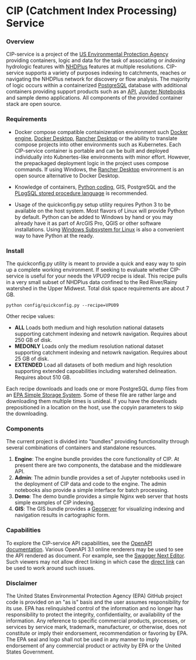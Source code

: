 # CIP (Catchment Index Processing) Service

### Overview

CIP-service is a project of the [US Environmental Protection Agency](https://www.epa.gov) providing containers, logic and data for the task of associating or _indexing_ hydrologic features with [NHDPlus](https://www.epa.gov/waterdata/nhdplus-national-hydrography-dataset-plus) features at multiple resolutions.  CIP-service supports a variety of purposes indexing to catchments, reaches or navigating the NHDPlus network for discovery or flow analysis.  The majority of logic occurs within a containerized [PostgreSQL](https://www.postgresql.org/) database with additional containers providing support products such as an [API](https://docs.postgrest.org/en/v12/), [Jupyter Notebooks](https://jupyter.org/) and sample demo applications.  All components of the provided container stack are open source. 

### Requirements

* Docker compose compatible containizeration environment such [Docker engine](https://docs.docker.com/engine/), [Docker Desktop](https://www.docker.com/products/docker-desktop/), [Rancher Desktop](https://rancherdesktop.io/) or the ability to translate compose projects into other environments such as Kubernetes.  Each CIP-service container is portable and can be built and deployed individually into Kubnertes-like environments with minor effort.  However, the prepackaged deployment logic in the project uses compose commands.  If using Windows, the [Rancher Desktop](https://rancherdesktop.io/) environment is an open source alternative to Docker Desktop.

* Knowledge of containers, [Python coding](https://www.python.org/), GIS, PostgreSQL and the [PLpgSQL stored procedure language](https://www.postgresql.org/docs/current/plpgsql.html) is recommended.

* Usage of the quickconfig.py setup utility requires Python 3 to be available on the host system.  Most flavors of Linux will provide Python by default.  Python can be added to Windows by hand or you may already have it as part of ArcGIS Pro, QGIS or other software installations.  Using [Windows Subsystem for Linux](https://learn.microsoft.com/en-us/windows/wsl/about) is also a convenient way to have Python at the ready.

### Install

The quickconfig.py utility is meant to provide a quick and easy way to spin up a complete working environment.  If seeking to evaluate whether CIP-service is useful for your needs the *VPU09* recipe is ideal.  This recipe pulls in a very small subset of NHDPlus data confined to the Red River/Rainy watershed in the Upper Midwest.  Total disk space requirements are about 7 GB.

    python config/quickconfig.py --recipe=VPU09

Other recipe values:

* **ALL** Loads both medium and high resolution national datasets supporting catchment indexing and netowrk navigation.  Requires about 250 GB of disk.
* **MEDONLY** Loads only the medium resolution national dataset supporting catchment indexing and netowrk navigation.  Requires about 25 GB of disk.
* **EXTENDED** Load all datasets of both medium and high resolution supporting extended capoabilities including watershed delineation.  Requires about 510 GB.

Each recipe downloads and loads one or more PostgreSQL dump files from an [EPA Simple Storage System](https://dmap-data-commons-ow.s3.amazonaws.com/index.html#data/cipsrv/).  Some of these file are rather large and downloading them multiple times is unideal.  If you have the downloads prepositioned in a location on the host, use the copyin parameters to skip the downloading.

### Components

The current project is divided into "bundles" providing functionality through several combinations of containers and standalone resources.

1. **Engine**: The engine bundle provides the core functionality of CIP.  At present there are two components, the database and the middleware API.
2. **Admin**: The admin bundle provides a set of Jupyter notebooks used in the deployment of CIP data and code to the engine.  The admin notebooks also provide a simple interface for batch processing.
3. **Demo**: The demo bundle provides a simple Nginx web server that hosts simple examples of CIP indexing.
4. **GIS**: The GIS bundle provides a [Geoserver](https://geoserver.org/) for visualizing indexing and navigation results in cartographic form.

### Capabilities

To explore the CIP-service API capabilities, see the [OpenAPI documentation](docs/openapi.yml).  Various OpenAPI 3.1 online renderers may be used to see the API rendered as document. For example, see the [Swagger Next Editor](https://editor-next.swagger.io/?spec=https://raw.githubusercontent.com/USEPA/CIP-service/main/docs/openapi.yml). Such viewers may not allow direct linking in which case the [direct link](https://raw.githubusercontent.com/USEPA/CIP-service/main/docs/openapi.yml) can be used to work around such issues.

### Disclaimer

The United States Environmental Protection Agency (EPA) GitHub project code is provided on an "as is" basis and the user assumes responsibility for its use. EPA has relinquished control of the information and no longer has responsibility to protect the integrity, confidentiality, or availability of the information. Any reference to specific commercial products, processes, or services by service mark, trademark, manufacturer, or otherwise, does not constitute or imply their endorsement, recommendation or favoring by EPA. The EPA seal and logo shall not be used in any manner to imply endorsement of any commercial product or activity by EPA or the United States Government.
